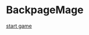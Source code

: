 ﻿<!-- ------------- B A C K P A C K M A G E ------------- -->

# <div allign="center"> BackpageMage
  
[start game](https://ixi-enki.github.io/backpackmage-webgl/)

<!-- ------------------- 𓂍 ꂅnki 𓂍 -------------------- -->
